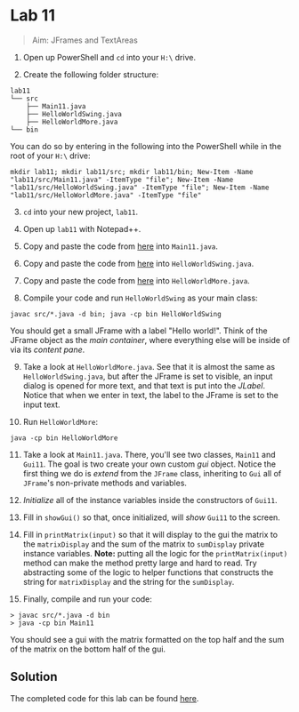 # Lab 11

> Aim: JFrames and TextAreas

1. Open up PowerShell and `cd` into your `H:\` drive.

2. Create the following folder structure:
```
lab11
└── src
    ├── Main11.java
    ├── HelloWorldSwing.java
    ├── HelloWorldMore.java
└── bin
```
You can do so by entering in the following into the PowerShell while in the root of your `H:\` drive:
```
mkdir lab11; mkdir lab11/src; mkdir lab11/bin; New-Item -Name "lab11/src/Main11.java" -ItemType "file"; New-Item -Name "lab11/src/HelloWorldSwing.java" -ItemType "file"; New-Item -Name "lab11/src/HelloWorldMore.java" -ItemType "file"
```
 
3. `cd` into your new project, `lab11`.

4. Open up `lab11` with Notepad++.

5. Copy and paste the code from <a href="/Misc/TODO/Main11.java" target="_blank">here</a> into `Main11.java`.

6. Copy and paste the code from <a href="/Misc/Other/HelloWorldSwing.java" target="_blank">here</a> into `HelloWorldSwing.java`.

7. Copy and paste the code from <a href="/Misc/Other/HelloWorldMore.java" target="_blank">here</a> into `HelloWorldMore.java`.

8. Compile your code and run `HelloWorldSwing` as your main class:
```
javac src/*.java -d bin; java -cp bin HelloWorldSwing
```
You should get a small JFrame with a label "Hello world!". Think of the JFrame object as the *main container*, where everything else will be inside of via its *content pane*.

9. Take a look at `HelloWorldMore.java`. See that it is almost the same as `HelloWorldSwing.java`, but after the JFrame is
set to visible, an input dialog is opened for more text, and that text is put into the *JLabel*. Notice that when we enter in text, the label to the JFrame is set to the input text.

10. Run `HelloWorldMore`:
```
java -cp bin HelloWorldMore
```

11. Take a look at `Main11.java`. There, you'll see two classes, `Main11` and `Gui11`. The goal is two create your own custom *gui* object. Notice the first thing we do is *extend* from the `JFrame` class, inheriting to `Gui` all of `JFrame`'s non-private methods and variables.

12. *Initialize* all of the instance variables inside the constructors of `Gui11`.

13. Fill in `showGui()` so that, once initialized, will *show* `Gui11` to the screen.

14. Fill in `printMatrix(input)` so that it will display to the gui the matrix to the `matrixDisplay` and the sum of the matrix to `sumDisplay` private instance variables.
**Note:** putting all the logic for the `printMatrix(input)` method can make the method pretty large and hard to read. Try abstracting some of the logic to helper functions that constructs the string for `matrixDisplay` and the string for the `sumDisplay`.

15. Finally, compile and run your code:
```
> javac src/*.java -d bin
> java -cp bin Main11 
```
You should see a gui with the matrix formatted on the top half and the sum of the matrix on the bottom half of the gui.

## Solution
The completed code for this lab can be found <a href="/Misc/Solutions/Main11.java" target="_blank">here</a>.
